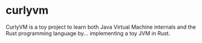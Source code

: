 # curlyvm

CurlyVM is a toy project to learn both Java Virtual Machine internals and the Rust programming language by... implementing a toy JVM in Rust.
